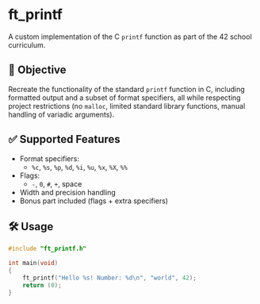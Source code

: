 # ft_printf

A custom implementation of the C `printf` function as part of the 42 school curriculum.

## 📌 Objective

Recreate the functionality of the standard `printf` function in C, including formatted output and a subset of format specifiers, all while respecting project restrictions (no `malloc`, limited standard library functions, manual handling of variadic arguments).

## ✅ Supported Features

- Format specifiers:
  - `%c`, `%s`, `%p`, `%d`, `%i`, `%u`, `%x`, `%X`, `%%`
- Flags:
  - `-`, `0`, `#`, `+`, space
- Width and precision handling
- Bonus part included (flags + extra specifiers)

## 🛠 Usage

```c
#include "ft_printf.h"

int main(void)
{
    ft_printf("Hello %s! Number: %d\n", "world", 42);
    return (0);
}

